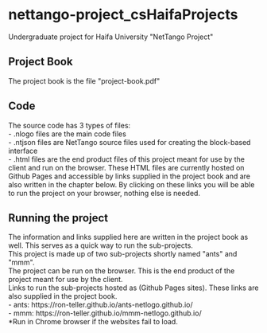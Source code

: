 # nettango-project_csHaifaProjects
Undergraduate project for Haifa University "NetTango Project" </br>

<h2>Project Book</h2>
The project book is the file "project-book.pdf" </br>

<h2>Code</h2>
The source code has 3 types of files: </br>
  - .nlogo files are the main code files  </br>
  - .ntjson files are NetTango source files used for creating the block-based interface</br>
  - .html files are the end product files of this project meant for use by the client and run on the browser. These HTML files are currently hosted on Github Pages and accessible by links supplied in the project book and are also written in the chapter below. By clicking on these links you will be able to run the project on your browser, nothing else is needed. </br>

<h2>Running the project</h2>
The information and links supplied here are written in the project book as well. This serves as a quick way to run the sub-projects. </br>
This project is made up of two sub-projects shortly named "ants" and "mmm". </br>
The project can be run on the browser. This is the end product of the project meant for use by the client. </br>
Links to run the sub-projects hosted as (Github Pages sites). These links are also supplied in the project book. </br>
- ants: https://ron-teller.github.io/ants-netlogo.github.io/  </br>
- mmm: https://ron-teller.github.io/mmm-netlogo.github.io/  </br>
*Run in Chrome browser if the websites fail to load.

